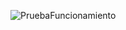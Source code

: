 ![PruebaFuncionamiento](https://github.com/lorenpires/PreEntrega2PiresLaranjeira/assets/125613444/0735471c-c9c7-48ec-9993-403a6e79a999)
